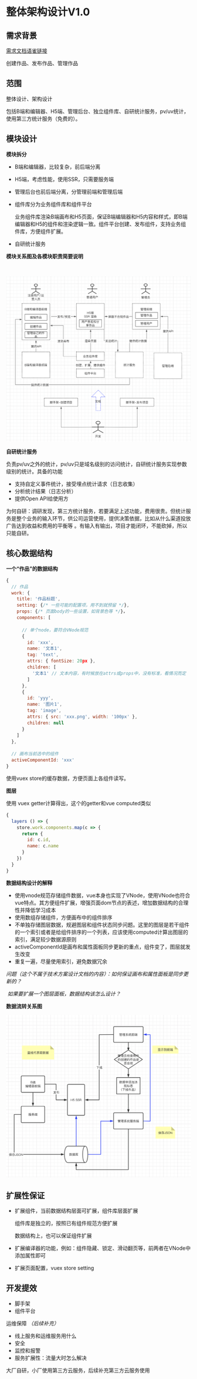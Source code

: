 # 整体架构设计V1.0

## 需求背景

[需求文档语雀链接](https://www.yuque.com/books/share/af79538c-09eb-4ddd-bfb7-599816c233bf)

创建作品、发布作品、管理作品

## 范围

整体设计、架构设计

包括B端和编辑器、H5端、管理后台、独立组件库、自研统计服务，pv/uv统计，使用第三方统计服务（免费的）。

## 模块设计

**模块拆分**

- B端和编辑器，比较复杂，前后端分离

- H5端，考虑性能，使用SSR，只需要服务端

- 管理后台也前后端分离，分管理前端和管理后端

- 组件库分为业务组件库和组件平台

  业务组件库渲染B端画布和H5页面，保证B端编辑器和H5内容和样式，即B端编辑器和H5的组件和渲染逻辑一致。组件平台创建、发布组件，支持业务组件库，方便组件扩展。

- 自研统计服务

**模块关系图及各模块职责简要说明**

![]()

![](./images/模块设计.png)

**自研统计服务**

负责pv/uv之外的统计，pv/uv只是域名级别的访问统计，自研统计服务实现参数级别的统计。具备的功能

- 支持自定义事件统计，接受埋点统计请求（日志收集）
- 分析统计结果（日志分析）
- 提供Open API给使用方

为何自研：调研发现，第三方统计服务，若要满足上述功能，费用很贵。但统计服务是整个业务的输入环节，供公司运营使用，提供决策依据，比如从什么渠道投放广告达到收益和费用的平衡等 。有输入有输出，项目才能闭环，不能砍掉，所以只能自研。



## 核心数据结构

**一个“作品”的数据结构**

```javascript
{
  // 作品
  work: {
    title: '作品标题',
    setting: {/* 一些可能的配置项，用不到就预留 */},
    props: {/* 页面body的一些设置，如背景色等 */}，
    components: [
      
      // 单个node，要符合VNode规范
      {
        id: 'xxx',
        name: '文本1',
        tag: 'text',
        attrs: { fontSize: 20px },
        children: [
          '文本1' // 文本内容，有时候放在attrs或props中，没有标准，看情况而定
        ]
      },
      {
        id: 'yyy',
        name: '图片1',
        tag: 'image',
        attrs: { src: 'xxx.png', width: '100px' },
        children: null
      }
    ]
  },
  
  // 画布当前选中的组件
  activeComponentId: 'xxx'
}
```

使用vuex store的缓存数据，方便页面上各组件读写。

**图层**

使用 vuex getter计算得出，这个的getter和vue computed类似

```javascript
{
  layers () => {
    store.work.components.map(c => {
      return {
        id: c.id,
        name: c.name
      }
    })
  }
}
```

**数据结构设计的解释**

- 使用vnode规范存储组件数据，vue本身也实现了VNode，使用VNode也符合vue特点。其方便组件扩展，增强页面dom节点的表述，增加数据结构的合理性并降低学习成本
- 使用数组存储组件，方便画布中的组件排序
- 不单独存储图层数据，规避图层和组件状态同步问题。这里的图层是若干组件的一个索引或者是给组件排序的一个列表，应该使用computed计算出图层的索引，满足较少数据源原则
- activeComponentId是画布和属性面板同步更新的重点，组件变了，图层就发生改变
- 重复一遍，尽量使用索引，避免数据冗余

*问题（这个不属于技术方案设计文档的内容）：如何保证画布和属性面板是同步更新的？*

​			*如果要扩展一个图层面板，数据结构该怎么设计？*

**数据流转关系图**

![](./images/数据流转.png)

## 扩展性保证

- 扩展组件，当前数据结构层面可扩展，组件库层面扩展

  组件库是独立的，按照已有组件规范方便扩展

  数据结构上，也可以保证组件扩展

- 扩展编译器的功能，例如：组件隐藏、锁定、滑动翻页等，前两者在VNode中添加属性即可

- 扩展页面配置，vuex store setting

## 开发提效

- 脚手架
- 组件平台

运维保障 *（后续补充）*

- 线上服务和运维服务用什么
- 安全
- 监控和报警
- 服务扩展性：流量大时怎么解决

大厂自研，小厂使用第三方云服务，后续补充第三方云服务使用



